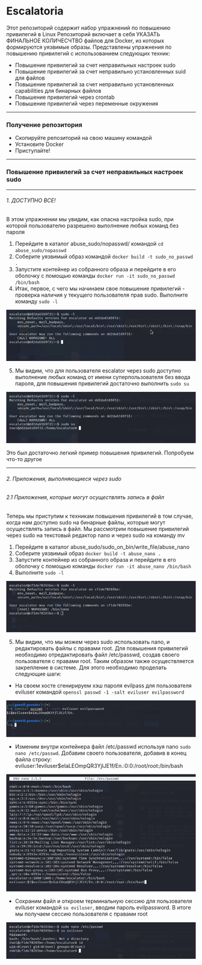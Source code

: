 # Escalatoria
Этот репозиторий содержит набор упражнений по повышению привилегий в Linux
Репозиторий включает в себя УКАЗАТЬ ФИНАЛЬНОЕ КОЛИЧЕСЧТВО файлов для Docker,
из которых формируются уязвимые образы. Представлены упражнения по повышению привилегий
с использованием следующих техник:

* Повышение привилегий за счет неправильных настроек sudo
* Повышение привилегий за счет неправильно установленных suid для файлов
* Повышение привилегий за счет неправильно установленных capabilities для бинарных файлов
* Повышение привилегий через crontab
* Повышение привилегий через переменные окружения
***
### Получение репозитория
* Скопируйте репозиторий на свою машину командой
* Установите Docker
* Приступайте!
***
### Повышение привилегий за счет неправильных настроек sudo
***
###### 1. ДОСТУПНО ВСЕ!
В этом упражнении мы увидим, как опасна настройка sudo, при которой пользователю разрешено 
выполнение любых команд без пароля
1.  Перейдите в каталог abuse_sudo/nopasswd/ командой `cd abuse_sudo/nopasswd`
2.  Соберите уязвимый образ командой `docker build -t sudo_no_passwd .`
3.  Запустите контейнер из собранного образа и перейдите в его оболочку с помощью команды
    `docker run -it sudo_no_passwd /bin/bash`
4.  Итак, первое, с чего мы начинаем свое повышение привилегий - проверка наличия у текущего пользователя прав sudo. Выполните команду `sudo -l`

![sudo -l result](/pictures/pic1.png)

5.  Мы видим, что для пользователя escalator через sudo доступно выполнение любых команд от имени суперпользователя без ввода пароля, для повышения привилегий достаточно выполнить `sudo su`

![sudo su result](/pictures/pic2.png)

Это был достаточно легкий пример повышения привилегий. Попробуем что-то другое

***
###### 2. Приложения, выполняющиеся через sudo
###### 2.1 Приложения, которые могут осуществлять запись в файл
Теперь мы приступим к техникам повышения привилегий в том случае, когда нам доступно sudo на бинарные файлы, которые могут осуществлять запись в файл. Мы рассмотрим повышение привилегий через sudo на текстовый редактор nano и через sudo на команду mv

1.  Перейдите в каталог abuse_sudo/sudo_on_bin/write_file/abuse_nano
2.  Соберите уязвимый образ `docker build -t abuse_nano .`
3.  Запустите контейнер из собранного образа и перейдите в его оболочку с помощью команды
    `docker run -it abuse_nano /bin/bash`
4.  Выполните `sudo -l`

![sudo -l result](/pictures/pic3.png)

5.  Мы видим, что мы можем через sudo использовать nano, и редактировать файлы с правами root. 
Для повышения привилегий необходимо отредактировать файл /etc/passwd, создав своего пользователя с правами root. 
Таким образом также осуществляется закрепление в системе. Для этого необходимо проделать следующие шаги:
* На своем хосте сгенирируем хэш пароля evilpass для пользователя eviluser командой `openssl passwd -1 -salt eviluser evilpassword`

![generate password for eviluser](/pictures/pic4_1.png)

* Изменим внутри контейнера файл /etc/passwd используя nano `sudo nano /etc/passwd`. Добавим своего пользователя, добавив в конец файла строку: eviluser:$1$eviluser$eIaLEOmpQR3YjlJE1f/En.:0:0:/root/root:/bin/bash

![add eviluser](/pictures/pic5.png)

* Сохраним файл и откроем терминальную сессию для пользователя eviluser командой `su eviluser`, вводим пароль evilpassword. В итоге мы получаем сессию пользователя с правами root

![su eviluser](/pictures/pic6.png)

